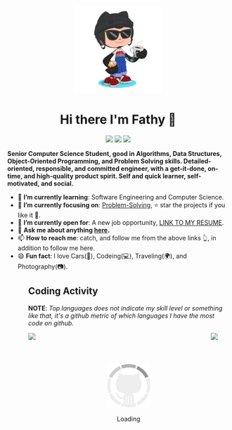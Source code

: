 
<div align="center">
	<img src="GitHub.png" alt="GitHub octocat drinking a cup of coffee" width="200" height="200">
  <h1>Hi there I'm Fathy 👋</h1>
  <p class="contact">
    <a href="https://www.linkedin.com/in/ahmedfathydev/" target="_blank"><img src="https://img.shields.io/badge/Linkedin-0077b5?style=flat&logo=linkedin"/></a>
    <a href="https://stackoverflow.com/users/11837259/ahmed-fathy" target="_blank"><img src="https://img.shields.io/badge/Stack Overflow-f48024?style=flat&logo=stackoverflow&logoColor=white"/></a>
    <a href="https://t.me/ahmedfathydev" target="_blank"><img src="https://img.shields.io/badge/Telegram-0088cc?style=flat&logo=telegram"/></a>
  </p>
</div>

<p class="about"><b>Senior Computer Science Student, good in Algorithms, Data Structures, Object-Oriented Programming, and Problem Solving skills. Detailed-oriented, responsible, and committed engineer, with a get-it-done, on-time, and high-quality product spirit. Self and quick learner, self-motivated, and social.</b></p>

<ul>
  <li>🌱 <b>I’m currently learning</b>: Software Engineering and Computer Science.</li>
  <li>🎯 <b>I’m currently focusing on</b>: <a href="https://github.com/ahmedfathydev/Problem-Solving">Problem-Solving</a>, ⭐️ star the projects if you like it 🤩.</li>
  <li>🤔 <b>I’m currently open for</b>: A new job opportunity, <a href="https://flowcv.io/resume/feedback/lMhKFXfgJjf8">LINK TO MY RESUME</a>.</li>
  <li>💬 <b>Ask me about anything <a href="https://github.com/ahmedfathydev/ahmedfathydev/issues">here</a>.</b></li>
  <li>📫 <b>How to reach me</b>: catch, and follow me from the above links 👆, in addition to follow me here.</li>
  <li>😄 <b>Fun fact</b>: I love Cars(🚗), Codeing(💻), Traveling(🌍), and Photography(📷).</li>
<ul>

<h2>Coding Activity</h2>

<p><b>NOTE</b>: <em>Top languages does not indicate my skill level or something like that, it's a github metric of which languages I have the most code on github.</em></p>

<div>
  <a href="https://github.com/anuraghazra/github-readme-stats">
    <img align="left" width="415" src="https://github-readme-stats.vercel.app/api/?username=ahmedfathydev&show_icons=true&include_all_commits=true&theme=radical" />
  </a>
  <a href="https://github.com/anuraghazra/convoychat">
    <img src="https://github-readme-stats.vercel.app/api/top-langs/?username=ahmedfathydev&layout=compact&theme=radical" />
  </a>
</div>

<div align="center">
	<br>
	<br>
	<br>
	<img src="GitHub.gif" alt="GitHub octocat logo" width="100" height="100">
	<p>Loading</p>
</div>